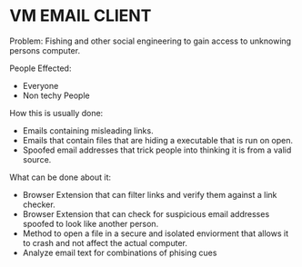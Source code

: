 # VM EMAIL CLIENT

Problem: Fishing and other social engineering to gain access to unknowing persons computer.

People Effected:
- Everyone
- Non techy People

How this is usually done:
- Emails containing misleading links.
- Emails that contain files that are hiding a executable that is run on open.
- Spoofed email addresses that trick people into thinking it is from a valid source.

What can be done about it:
- Browser Extension that can filter links and verify them against a link checker.
- Browser Extension that can check for suspicious email addresses spoofed to look like another person.
- Method to open a file in a secure and isolated enviorment that allows it to crash and not affect the actual computer.
- Analyze email text for combinations of phising cues
